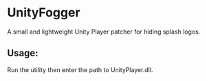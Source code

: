 # UnityFogger
A small and lightweight Unity Player patcher for hiding splash logos.

## Usage:
Run the utility then enter the path to UnityPlayer.dll.
